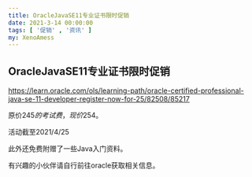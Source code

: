 ```yaml
---
title: OracleJavaSE11专业证书限时促销
date: 2021-3-14 00:00:00
tags: [ '促销' , '资讯' ]
my: XenoAmess
---
```


## OracleJavaSE11专业证书限时促销

https://learn.oracle.com/ols/learning-path/oracle-certified-professional-java-se-11-developer-register-now-for-25/82508/85217

原价245$的考试费，现价254$。

活动截至2021/4/25

此外还免费附赠了一些Java入门资料。

有兴趣的小伙伴请自行前往oracle获取相关信息。


